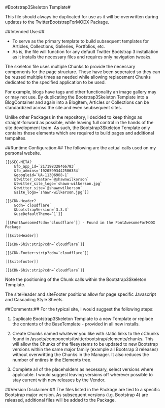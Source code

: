 #Bootstrap3Skeleton Template#

This file should always be duplicated for use as it will be overwritten during updates to the TwitterBootstrapForMODX Package.

##Intended Use:##
- To serve as the primary template to build subsequent templates for Articles, Collections, Galleries, Portfolios, etc.
- As is, the file will function for any default Twitter Bootstrap 3 installation as it installs the necessary files and requires only navigation tweaks.

The skeleton file uses multiple Chunks to provide the necessary components for the page structure. These have been seperated so they can be reused multiple times as needed while allowing replacement Chunks dedicated to the specified application to be used.

For example, blogs have tags and other functionality an image gallery may or may not use. By duplicating the Bootstrap3Skeleton Template into a BlogContainer and again into a BlogItem, Articles or Collections can be standardized across the site and even seubsequent sites.

Unlike other Packages in the repository, I decided to keep things as straight-forward as possible, while leaving full control in the hands of the site development team. As such, the Bootstrap3Skeleton Template only contains those elements which are required to build pages and additional tempaltes.

##Runtime Configuration:##
The following are the actual calls used on my personal website.
```
[[$SEO-META?
	&fb_app_id=`217198328466783`
	&fb_admins=`10205993442506334`
	&googleid=`UA-11306908-1`
	&twitter_creator=`@shawnwilkerson`
	&twitter_site_logo=`shawn-wilkerson.jpg`
	&twitter_site=`@shawnwilkerson`
	&site_logo=`shawn-wilkerson.jpg`]]

[[$CDN-Header?
	&cdn=`cloudflare`
	&bootstrapVersion=`3.3.4`
	&useDefaultTheme=`1`]]

[[$FontAwesome4?cdn=`cloudflare`]] - Found in the FontAwesomeForMODX Package

[[$siteHeader]]

[[$CDN-Shiv:strip?cdn=`cloudflare`]]

[[$CDN-Footer:strip?cdn=`cloudflare`]]

[[$sitefooter]]

[[$CDN-Shiv:strip?cdn=`cloudflare`]]
```

Note the positioning of the Chunk calls within the Bootstrap3Skeleton Template.

The siteHeader and siteFooter positions allow for page specific Javascript and Cascading Style Sheets.

##Comments:##
For the typical site, I would suggest the following steps:

1) Duplicate Bootstrap3Skeleton Template to a new Template or replace the contents of the BaseTemplate - provided in all new installs.

2) Create Chunks named whatever you like with static links to the cChunks found in /assets/components/twitterbootstrap/elements/chunks.
	This will allow the Chunks of the filesystems to be updated to new Bootstrap versions within the same major family (example all Bootsrap 3 releases) without overwritting the Chunks in the Manager.
	It also reduces the number of entires in the Elements tree.

3) Complete all of the placeholders as necessary, select versions where applicable. I would suggest leaving versions off wherever possible to stay current with new releases by the Vendor.

##Version Disclaimer:##
The files listed in the Package are tied to a specific Bootstrap major version. As subsequent versions (i.g. Bootstrap 4) are released, additional files will be added to the Package.

